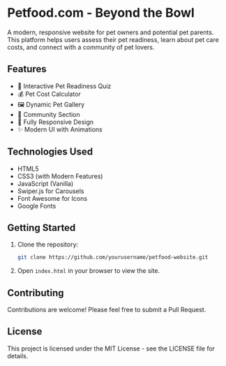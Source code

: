 # Petfood.com - Beyond the Bowl

A modern, responsive website for pet owners and potential pet parents. This platform helps users assess their pet readiness, learn about pet care costs, and connect with a community of pet lovers.

## Features

- 🐾 Interactive Pet Readiness Quiz
- 💰 Pet Cost Calculator
- 🖼️ Dynamic Pet Gallery
- 👥 Community Section
- 📱 Fully Responsive Design
- ✨ Modern UI with Animations

## Technologies Used

- HTML5
- CSS3 (with Modern Features)
- JavaScript (Vanilla)
- Swiper.js for Carousels
- Font Awesome for Icons
- Google Fonts

## Getting Started

1. Clone the repository:
   ```bash
   git clone https://github.com/yourusername/petfood-website.git
   ```

2. Open `index.html` in your browser to view the site.

## Contributing

Contributions are welcome! Please feel free to submit a Pull Request.

## License

This project is licensed under the MIT License - see the LICENSE file for details. 